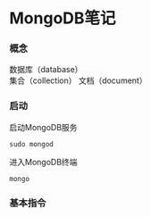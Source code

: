 # MongoDB笔记

### 概念

  数据库（database）  
  集合（collection）
  文档（document）

### 启动

  启动MongoDB服务
    
    sudo mongod

  进入MongoDB终端

    mongo

### 基本指令

